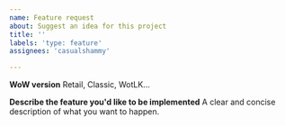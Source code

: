 ```yaml
---
name: Feature request
about: Suggest an idea for this project
title: ''
labels: 'type: feature'
assignees: 'casualshammy'

---
```


**WoW version**
Retail, Classic, WotLK...

**Describe the feature you'd like to be implemented**
A clear and concise description of what you want to happen.
